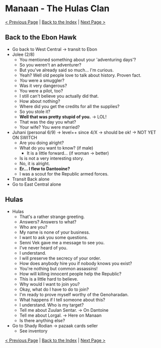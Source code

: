 
# Manaan - The Hulas Clan 

[< Previous Page](061_Manaan.md)
| [Back to the Index](./000_Index.md)
| [Next Page >](./063_Manaan.md)



## Back to the Ebon Hawk

- Go back to West Central -> transit to Ebon
- Jolee (2/8)
    - You mentioned something about your 'adventuring days'?
    - So you weren't an adventurer?
    - But you've already said so much... I'm curious.
    - Yeah? Well old people love to talk about history. Proven fact.
    - *You* were a smuggler?
    - Was it very dangerous?
    - You were a pilot, too?
    - I still can't believe you actually did that.
    - How about nothing?
    - Where did you get the credits for all the supplies?
    - So you stole it?
    - **Well that was pretty stupid of you.**  -> LOL!
    - That was the day you what?
    - Your wife? You were married?
- Juhani (personal 6/9) -> level++ since 4/X -> should be ok! -> NOT YET ON SWITCH
    - Are you doing alright?
    - What do you want to know? (if male)
        - It is a little forward... (if woman -> better)
    - Is is not a very interesting story.
    - No, it is alright.
    - **Er... I flew to Dantooine?**
    - I was a scout for the Republic armed forces.
- Transit Back alone
- Go to East Central alone


## Hulas

- Hulas
    - That's a rather strange greeting.
    - Answers? Answers to what?
    - Who are you?
    - My name is none of your business.
    - I want to ask you some questions.
    - Senni Vek gave me a message to see you.
    - I've never heard of you.
    - I understand.
    - I will preserve the secrecy of your order.
    - How does anybody hire you if nobody knows you exist?
    - You're nothing but common assassins!
    - How will killing innocent people help the Republic?
    - This is a little hard to believe.
    - Why would I want to join you?
    - Okay, what do I have to do to join?
    - I'm ready to prove myself worthy of the Genoharadan.
    - What happens if I tell someone about this?
    - I understand. Who is my target?
    - Tell me about Zuulan Sentar. -> On Dantoine
    - Tell me about Lorgal. -> Here on Manaan
    - Is there anything else?
- Go to Shady Rodian -> pazaak cards seller
    - See inventory

[< Previous Page](061_Manaan.md)
| [Back to the Index](./000_Index.md)
| [Next Page >](./063_Manaan.md)
